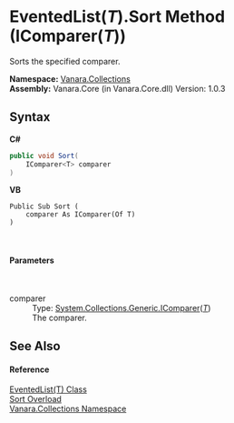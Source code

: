 # EventedList(*T*).Sort Method (IComparer(*T*))
 

Sorts the specified comparer.

**Namespace:**&nbsp;<a href="062563b8-e616-d697-89ef-6de2b291d4a0">Vanara.Collections</a><br />**Assembly:**&nbsp;Vanara.Core (in Vanara.Core.dll) Version: 1.0.3

## Syntax

**C#**<br />
``` C#
public void Sort(
	IComparer<T> comparer
)
```

**VB**<br />
``` VB
Public Sub Sort ( 
	comparer As IComparer(Of T)
)
```

<br />

#### Parameters
&nbsp;<dl><dt>comparer</dt><dd>Type: <a href="http://msdn2.microsoft.com/en-us/library/8ehhxeaf" target="_blank">System.Collections.Generic.IComparer</a>(<a href="76b2d53b-475e-39f2-60e1-b6b89876e9a2">*T*</a>)<br />The comparer.</dd></dl>

## See Also


#### Reference
<a href="76b2d53b-475e-39f2-60e1-b6b89876e9a2">EventedList(T) Class</a><br /><a href="37aafcdf-0dbd-2462-0d47-cdb096e752c7">Sort Overload</a><br /><a href="062563b8-e616-d697-89ef-6de2b291d4a0">Vanara.Collections Namespace</a><br />